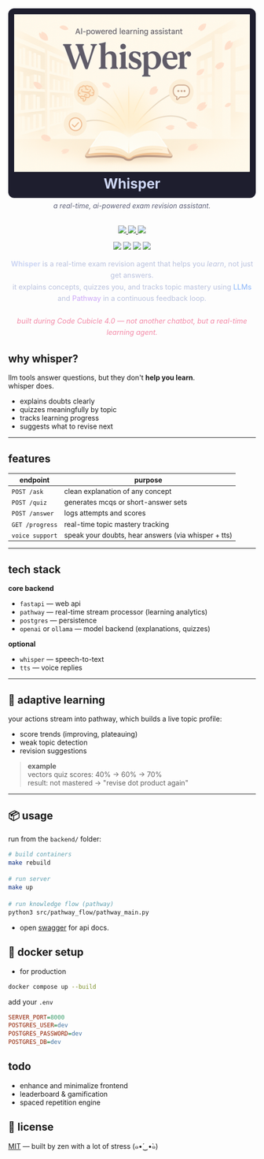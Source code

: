 <h1 align="center" style="background-color:#1e1e2e; padding: 12px 0; border-radius: 12px;">
  <img src="https://raw.githubusercontent.com/ryu-ryuk/exam-whisperer/main/docs/assets/whisper.png" width="480" alt="Whisper Banner" />
  <br/>
  <span style="color:#cdd6f4; font-size: 28px;">Whisper</span>
</h1>

<h6 align="center" style="color:#5c5f77; margin-top: -12px;">
  a real-time, ai-powered exam revision assistant.
</h6>
<p align="center">
  <a href="https://github.com/ryu-ryuk/exam-whisperer/stargazers">
    <img src="https://img.shields.io/github/stars/ryu-ryuk/exam-whisperer?colorA=1e1e2e&colorB=cba6f7&style=for-the-badge&logo=github&logoColor=cdd6f4">
  </a>
  <a href="https://github.com/ryu-ryuk/exam-whisperer/issues">
    <img src="https://img.shields.io/github/issues/ryu-ryuk/exam-whisperer?colorA=1e1e2e&colorB=f38ba8&style=for-the-badge&logo=github&logoColor=cdd6f4">
  </a>
  <a href="https://github.com/ryu-ryuk/exam-whisperer/blob/main/LICENSE">
    <img src="https://img.shields.io/badge/License-MIT-a6e3a1?style=for-the-badge&logo=openaccess&logoColor=1e1e2e&colorA=1e1e2e">
  </a>
</p>

<p align="center">
  <img src="https://img.shields.io/badge/FastAPI-Backend-89b4fa?style=for-the-badge&logo=fastapi&logoColor=white&colorA=1e1e2e" />
  <img src="https://img.shields.io/badge/PostgreSQL-DB-b4befe?style=for-the-badge&logo=postgresql&logoColor=white&colorA=1e1e2e" />
  <img src="https://img.shields.io/badge/Pathway-Real_Time-cba6f7?style=for-the-badge&logo=databricks&logoColor=white&colorA=1e1e2e" />
  <img src="https://img.shields.io/badge/LLM-OpenAI/Ollama/Gemini-74c7ec?style=for-the-badge&logo=openai&logoColor=white&colorA=1e1e2e" />
<!--   <img src="https://img.shields.io/badge/Speech-Whisper+TTS-f38ba8?style=for-the-badge&logo=voicemod&logoColor=white&colorA=1e1e2e" /> -->
</p>

<p align="center" style="color:#bac2de; font-size: 14.5px; line-height: 1.6; max-width: 700px; margin: auto;">
  <strong style="color:#cdd6f4;">Whisper</strong> is a real-time exam revision agent that helps you <em>learn</em>, not just get answers.<br/>
  it explains concepts, quizzes you, and tracks topic mastery using <span style="color:#89b4fa;">LLMs</span> and <span style="color:#cba6f7;">Pathway</span> in a continuous feedback loop.<br/><br/>
  <em style="color:#f38ba8;">built during Code Cubicle 4.0 — not another chatbot, but a real-time learning agent.</em>
</p>



## why whisper?

llm tools answer questions, but they don't **help you learn**.  
whisper does.

- explains doubts clearly  
- quizzes meaningfully by topic  
- tracks learning progress  
- suggests what to revise next  

---

## features

| endpoint | purpose |
|----------|---------|
| `POST /ask`      | clean explanation of any concept |
| `POST /quiz`     | generates mcqs or short-answer sets |
| `POST /answer`   | logs attempts and scores |
| `GET /progress`  | real-time topic mastery tracking |
| `voice support`  | speak your doubts, hear answers (via whisper + tts) |

---

## tech stack

**core backend**
- `fastapi` — web api
- `pathway` — real-time stream processor (learning analytics)
- `postgres` — persistence
- `openai` or `ollama` — model backend (explanations, quizzes)

**optional**
- `whisper` — speech-to-text
- `tts` — voice replies

---

## 🔁 adaptive learning

your actions stream into pathway, which builds a live topic profile:

- score trends (improving, plateauing)
- weak topic detection
- revision suggestions

> **example**  
> vectors quiz scores: 40% → 60% → 70%  
> result: not mastered → "revise dot product again"

---

## 📦 usage

run from the `backend/` folder:

```bash
# build containers
make rebuild

# run server
make up

# run knowledge flow (pathway)
python3 src/pathway_flow/pathway_main.py
```

- open [swagger](http://localhost:8000/docs) for api docs.

## 🐳 docker setup 

- for production 

```sh 
docker compose up --build
```
add your `.env`

```ini
SERVER_PORT=8000
POSTGRES_USER=dev
POSTGRES_PASSWORD=dev
POSTGRES_DB=dev
```

## todo

* enhance and minimalize frontend
* leaderboard & gamification
* spaced repetition engine

## 📜 license
[MIT](LICENSE) — built by zen with a lot of stress (๑•́‿•̀๑)
